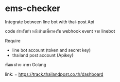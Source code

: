 # ems-checker
Integrate between line bot with thai-post Api

code สำหรับทำ หลังบ้านเพื่อรองรับ webhook event จาก linebot

Require 
 - line bot account (token and secret key)
 - thailand post account (Apikey)
 
 พัฒนาด้วย ภาษา Golang
 
 link: 
  = https://track.thailandpost.co.th/dashboard
